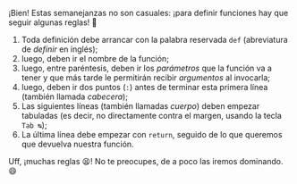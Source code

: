 ¡Bien! Estas semanejanzas no son casuales: ¡para definir funciones hay que seguir algunas reglas! :straight_ruler:

1. Toda definición debe arrancar con la palabra reservada `def` (abreviatura de _definir_ en inglés);
2. luego, deben ir el nombre de la función;
3. luego, entre paréntesis, deben ir los _parámetros_ que la función va a tener y que más tarde le permitirán recibir _argumentos_ al invocarla;
4. luego, deben ir dos puntos (`:`) antes de terminar esta primera línea (también llamada _cabecera_);
5. Las siguientes líneas (también llamadas _cuerpo_) deben empezar tabuladas (es decir, no directamente contra el margen, usando la tecla `Tab ↹`);
6. La última línea debe empezar con  `return`, seguido de lo que queremos que devuelva nuestra función.


Uff, ¡muchas reglas :tired_face:! No te preocupes, de a poco las iremos dominando. :smile:



